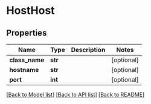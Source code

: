 # HostHost


## Properties
Name | Type | Description | Notes
------------ | ------------- | ------------- | -------------
**class_name** | **str** |  | [optional] 
**hostname** | **str** |  | [optional] 
**port** | **int** |  | [optional] 

[[Back to Model list]](../README.md#documentation-for-models) [[Back to API list]](../README.md#documentation-for-api-endpoints) [[Back to README]](../README.md)


